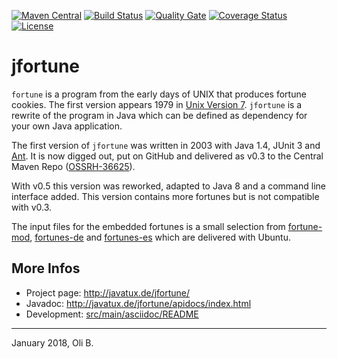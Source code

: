 [![Maven Central](https://maven-badges.herokuapp.com/maven-central/de.javatux.jfortune/jfortune/badge.svg)](https://maven-badges.herokuapp.com/maven-central/de.javatux.jfortune/jfortune)
[![Build Status](https://travis-ci.org/oboehm/jfortune.svg?branch=master)](https://travis-ci.org/oboehm/jfortune)
[![Quality Gate](https://sonarcloud.io/api/badges/gate?key=de.javatux.jfortune:jfortune)](https://sonarcloud.io/dashboard?id=de.javatux.jfortune%3Ajfortune)
[![Coverage Status](https://coveralls.io/repos/github/oboehm/jfortune/badge.svg?branch=master)](https://coveralls.io/github/oboehm/jfortune)
[![License](https://img.shields.io/badge/License-Apache%202.0-blue.svg)](http://www.apache.org/licenses/LICENSE-2.0.html)

# jfortune

`fortune` is a program from the early days of UNIX that produces fortune cookies.
The first version appears 1979 in [Unix Version 7](https://en.wikipedia.org/wiki/Version_7_Unix).
`jfortune` is a rewrite of the program in Java which can be defined as dependency for your own Java application.

The first version of `jfortune` was written in 2003 with Java 1.4, JUnit 3 and [Ant](http://ant.apache.org/).
It is now digged out, put on GitHub and delivered as v0.3 to the Central Maven Repo ([OSSRH-36625](https://issues.sonatype.org/browse/OSSRH-36625)).

With v0.5 this version was reworked, adapted to Java 8 and a command line interface added.
This version contains more fortunes but is not compatible with v0.3.

The input files for the embedded fortunes is a small selection from
[fortune-mod](https://github.com/shlomif/fortune-mod),
[fortunes-de](https://github.com/michaaa/fortunes-de) and
[fortunes-es](https://reposcope.com/package/fortunes-es)
which are delivered with Ubuntu.


## More Infos

* Project page: http://javatux.de/jfortune/
* Javadoc: http://javatux.de/jfortune/apidocs/index.html
* Development: [src/main/asciidoc/README](src/main/asciidoc/README.adoc)

---
January 2018,
Oli B.
